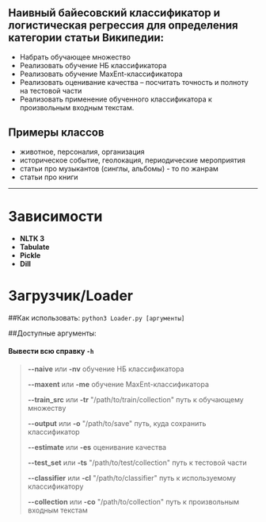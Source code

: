 ## Наивный байесовский классификатор и логистическая регрессия для определения категории статьи Википедии:

* Набрать обучающее множество
* Реализовать обучение НБ классификатора
* Реализовать обучение MaxEnt-классификатора
* Реализовать оценивание качества – посчитать точность и полноту на тестовой части
* Реализовать применение обученного классификатора к произвольным входным текстам.

## Примеры классов
- животное, персоналия, организация
- историческое событие, геолокация, периодические мероприятия
- статьи про музыкантов (синглы, альбомы) - то по жанрам
- статьи про книги

---
# Зависимости

* **NLTK 3**
* **Tabulate**
* **Pickle**
* **Dill**


# Загрузчик/Loader

##Как использовать:
  `python3 Loader.py [аргументы]`

##Доступные аргументы:
#### __Вывести всю справку `-h`__

>   __--naive__ или __-nv__  обучение НБ классификатора
>
>   __--maxent__ или __-me__  обучение MaxEnt-классификатора
>
>    __--train_src__ или __-tr__ "/path/to/train/collection" путь к обучающему множеству
>
>    __--output__ или __-o__ "/path/to/save" путь, куда сохранить классификатор
>
>    __--estimate__ или __-es__ оценивание качества
>
>    __--test_set__ или __-ts__ "/path/to/test/collection" путь к тестовой части
>
>    __--classifier__ или __-cl__ "/path/to/classifier" путь к используемому классификатору
>
>    __--collection__ или __-co__ "/path/to/collection" путь к произвольным входным текстам